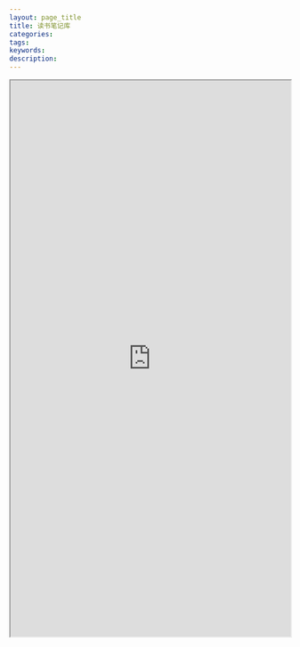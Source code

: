```yaml
---
layout: page_title
title: 读书笔记库
categories:
tags:
keywords:
description:
---
```



<!-- <a class="list-group-item-lay pjaxlink" href="http://www.guofei.site/reading" target="reading">跳转：读书笔记库</a> -->


<iframe src="http://www.guofei.site/reading/#/_main" width="100%" height="1000em" marginwidth="10%"></iframe>
